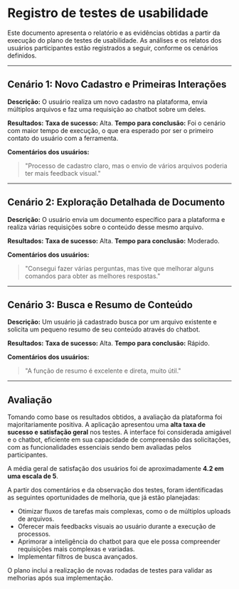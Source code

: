 # Registro de testes de usabilidade


Este documento apresenta o relatório e as evidências obtidas a partir da execução do plano de testes de usabilidade. As análises e os relatos dos usuários participantes estão registrados a seguir, conforme os cenários definidos.

---

## Cenário 1: Novo Cadastro e Primeiras Interações

**Descrição:** O usuário realiza um novo cadastro na plataforma, envia múltiplos arquivos e faz uma requisição ao chatbot sobre um deles.

**Resultados:**
**Taxa de sucesso:** Alta.
**Tempo para conclusão:** Foi o cenário com maior tempo de execução, o que era esperado por ser o primeiro contato do usuário com a ferramenta.

**Comentários dos usuários:**
> "Processo de cadastro claro, mas o envio de vários arquivos poderia ter mais feedback visual." 

---

## Cenário 2: Exploração Detalhada de Documento

**Descrição:** O usuário envia um documento específico para a plataforma e realiza várias requisições sobre o conteúdo desse mesmo arquivo.

**Resultados:**
**Taxa de sucesso:** Alta.
**Tempo para conclusão:** Moderado.

**Comentários dos usuários:**
> "Consegui fazer várias perguntas, mas tive que melhorar alguns comandos para obter as melhores respostas." 

---

## Cenário 3: Busca e Resumo de Conteúdo

**Descrição:** Um usuário já cadastrado busca por um arquivo existente e solicita um pequeno resumo de seu conteúdo através do chatbot.

**Resultados:**
**Taxa de sucesso:** Alta.
**Tempo para conclusão:** Rápido.

**Comentários dos usuários:**
> "A função de resumo é excelente e direta, muito útil." 

---

## Avaliação

Tomando como base os resultados obtidos, a avaliação da plataforma foi majoritariamente positiva. A aplicação apresentou uma **alta taxa de sucesso e satisfação geral** nos testes. A interface foi considerada amigável e o chatbot, eficiente em sua capacidade de compreensão das solicitações, com as funcionalidades essenciais sendo bem avaliadas pelos participantes.

A média geral de satisfação dos usuários foi de aproximadamente **4.2 em uma escala de 5**.

A partir dos comentários e da observação dos testes, foram identificadas as seguintes oportunidades de melhoria, que já estão planejadas:
* Otimizar fluxos de tarefas mais complexas, como o de múltiplos uploads de arquivos.
* Oferecer mais feedbacks visuais ao usuário durante a execução de processos.
* Aprimorar a inteligência do chatbot para que ele possa compreender requisições mais complexas e variadas.
* Implementar filtros de busca avançados.

O plano inclui a realização de novas rodadas de testes para validar as melhorias após sua implementação.
